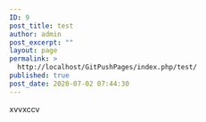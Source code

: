 ```yaml
---
ID: 9
post_title: test
author: admin
post_excerpt: ""
layout: page
permalink: >
  http://localhost/GitPushPages/index.php/test/
published: true
post_date: 2020-07-02 07:44:30
---
```

xvvxccv